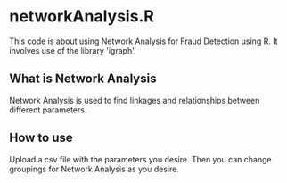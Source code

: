 # networkAnalysis.R
This code is about using Network Analysis for Fraud Detection using R. It involves use of the library 'igraph'.

## What is Network Analysis
Network Analysis is used to find linkages and relationships between different parameters.

## How to use
Upload a csv file with the parameters you desire. Then you can change groupings for Network Analysis as you desire.
